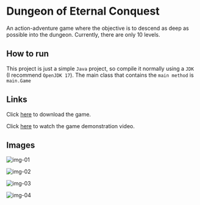 # Dungeon of Eternal Conquest

An action-adventure game where the objective is to descend as deep as possible into the dungeon. Currently, there are only 10 levels.

## How to run

This project is just a simple `Java` project, so compile it normally using a `JDK` (I recommend `OpenJDK 17`). The main class that contains the `main method` is `main.Game`

## Links

Click [here](https://julio-igreja.itch.io/dungeon-of-eternal-conquest) to download the game.

Click [here](https://www.youtube.com/watch?v=s8YLqPCxTTI) to watch the game demonstration video.
## Images

![img-01](https://img.itch.zone/aW1hZ2UvMjE0NDk4Mi8xMjY1MDkzNy5wbmc=/original/CKucKw.png)

![img-02](https://img.itch.zone/aW1hZ2UvMjE0NDk4Mi8xMjY1MDk0MC5wbmc=/original/09mcc%2B.png)

![img-03](https://img.itch.zone/aW1hZ2UvMjE0NDk4Mi8xMjY1MDkzOC5wbmc=/original/AiQhB0.png)

![img-04](https://img.itch.zone/aW1hZ2UvMjE0NDk4Mi8xMjY1MDkzOS5wbmc=/original/e2J%2Blr.png)

